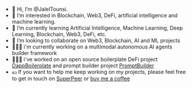 - 👋 Hi, I’m @JalelTounsi.
- 👀 I’m interested in Blockchain, Web3, DeFi, artificial intelligence and machine learning.
- 🌱 I’m currently learning Artificial Intelligence, Machine Learning, Deep Learning, Blockchain, Web3, DeFi, etc.
- 💞️ I’m looking to collaborate on Web3, Blockchain, AI and ML projects
- 👨🏻‍💻 i'm currently working on a multimodal autonomous AI agents builder framework
- 👨🏻‍💻 i've worked on an open source boilerplate DeFi project [DappBoilerplate](https://github.com/JalelTounsi/DappBoilerplate) and prompt builder project [PromptBuilder](https://github.com/JalelTounsi/PromptBuilder)
- 💶 If you want to help me keep working on my projects, please feel free to get in touch on [SuperPeer](https://superpeer.com/jaleltounsi) or [buy me a coffee](https://buy.stripe.com/00g03gcxq6QqcGkfYY)

<!---
JalelTounsi/JalelTounsi is a ✨ special ✨ repository because its `README.md` (this file) appears on your GitHub profile.
You can click the Preview link to take a look at your changes.
--->
